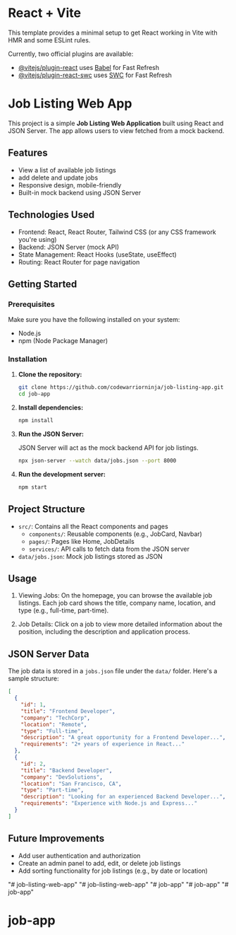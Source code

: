 # React + Vite

This template provides a minimal setup to get React working in Vite with HMR and some ESLint rules.

Currently, two official plugins are available:

- [@vitejs/plugin-react](https://github.com/vitejs/vite-plugin-react/blob/main/packages/plugin-react/README.md) uses [Babel](https://babeljs.io/) for Fast Refresh
- [@vitejs/plugin-react-swc](https://github.com/vitejs/vite-plugin-react-swc) uses [SWC](https://swc.rs/) for Fast Refresh

# Job Listing Web App

This project is a simple **Job Listing Web Application** built using React and JSON Server. The app allows users to view fetched from a mock backend.

## Features

- View a list of available job listings
- add delete and update jobs
- Responsive design, mobile-friendly
- Built-in mock backend using JSON Server

## Technologies Used

- Frontend: React, React Router, Tailwind CSS (or any CSS framework you're using)
- Backend: JSON Server (mock API)
- State Management: React Hooks (useState, useEffect)
- Routing: React Router for page navigation

## Getting Started

### Prerequisites

Make sure you have the following installed on your system:

- Node.js
- npm (Node Package Manager)

### Installation

1. **Clone the repository:**

   ```bash
   git clone https://github.com/codewarriorninja/job-listing-app.git
   cd job-app
   ```

2. **Install dependencies:**

   ```bash
   npm install
   ```

3. **Run the JSON Server:**

   JSON Server will act as the mock backend API for job listings.

   ```bash
   npx json-server --watch data/jobs.json --port 8000
   ```

4. **Run the development server:**

   ```bash
   npm start
   ```

## Project Structure

- `src/`: Contains all the React components and pages
  - `components/`: Reusable components (e.g., JobCard, Navbar)
  - `pages/`: Pages like Home, JobDetails
  - `services/`: API calls to fetch data from the JSON server
- `data/jobs.json`: Mock job listings stored as JSON

## Usage

1. Viewing Jobs:
   On the homepage, you can browse the available job listings. Each job card shows the title, company name, location, and type (e.g., full-time, part-time).

2. Job Details:
   Click on a job to view more detailed information about the position, including the description and application process.

## JSON Server Data

The job data is stored in a `jobs.json` file under the `data/` folder. Here's a sample structure:

```json
[
  {
    "id": 1,
    "title": "Frontend Developer",
    "company": "TechCorp",
    "location": "Remote",
    "type": "Full-time",
    "description": "A great opportunity for a Frontend Developer...",
    "requirements": "2+ years of experience in React..."
  },
  {
    "id": 2,
    "title": "Backend Developer",
    "company": "DevSolutions",
    "location": "San Francisco, CA",
    "type": "Part-time",
    "description": "Looking for an experienced Backend Developer...",
    "requirements": "Experience with Node.js and Express..."
  }
]
```

## Future Improvements

- Add user authentication and authorization
- Create an admin panel to add, edit, or delete job listings
- Add sorting functionality for job listings (e.g., by date or location)

"# job-listing-web-app" 
"# job-listing-web-app" 
"# job-app" 
"# job-app" 
"# job-app" 
# job-app
